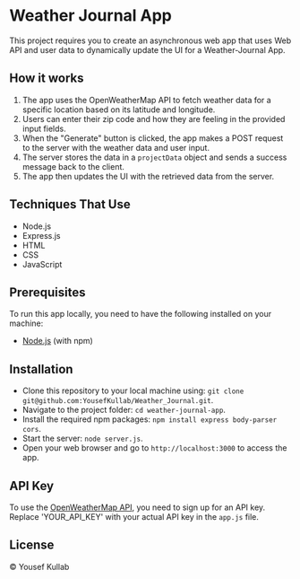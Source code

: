 # Weather Journal App
This project requires you to create an asynchronous web app that uses Web API and user data to dynamically update the UI for a Weather-Journal App.

## How it works

1. The app uses the OpenWeatherMap API to fetch weather data for a specific location based on its latitude and longitude.
2. Users can enter their zip code and how they are feeling in the provided input fields.
3. When the "Generate" button is clicked, the app makes a POST request to the server with the weather data and user input.
4. The server stores the data in a `projectData` object and sends a success message back to the client.
5. The app then updates the UI with the retrieved data from the server.

## Techniques That Use

- Node.js
- Express.js
- HTML
- CSS
- JavaScript

## Prerequisites

To run this app locally, you need to have the following installed on your machine:

- [Node.js](https://nodejs.org/en/download) (with npm)

## Installation

- Clone this repository to your local machine using: `git clone git@github.com:YousefKullab/Weather_Journal.git`.
- Navigate to the project folder: `cd weather-journal-app`.
- Install the required npm packages: `npm install express body-parser cors`.
- Start the server: `node server.js`.
- Open your web browser and go to `http://localhost:3000` to access the app.

## API Key

To use the [OpenWeatherMap API](https://openweathermap.org/api), you need to sign up for an API key. Replace 'YOUR_API_KEY' with your actual API key in the `app.js` file.

## License

© Yousef Kullab